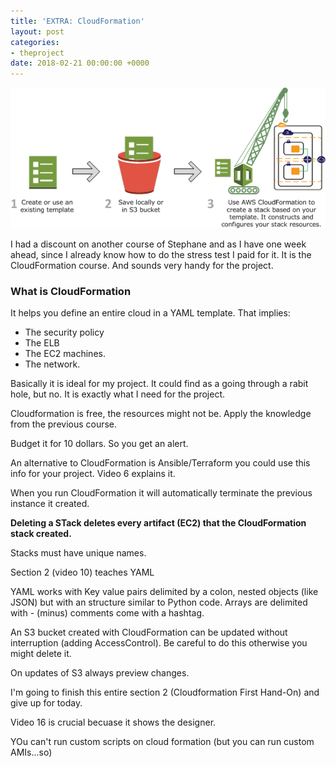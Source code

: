 ```yaml
---
title: 'EXTRA: CloudFormation'
layout: post
categories:
- theproject
date: 2018-02-21 00:00:00 +0000
---
```

![](/uploads/2018/02/20/create-stack-diagram.png)

I had a discount on another course of Stephane and as I have one week ahead, since I already know how to do the stress test I paid for it. It is the CloudFormation course. And sounds very handy for the project. 

### What is CloudFormation

It helps you define an entire cloud in a YAML template. That implies:

* The security policy
* The ELB
* The EC2 machines. 
* The network. 

Basically it is ideal for my project. It could find as a going through a rabit hole, but no. It is exactly what I need for the project. 

Cloudformation is free, the resources might not be. Apply the knowledge from the previous course. 

Budget it for 10 dollars. So you get an alert. 

An alternative to CloudFormation is Ansible/Terraform you could use this info for your project. Video 6 explains it. 

When you run CloudFormation it will automatically terminate the previous instance it created. 

**Deleting a STack deletes every artifact (EC2) that the CloudFormation stack created.** 

Stacks must have unique names. 

Section 2 (video 10) teaches YAML

YAML works with Key value pairs delimited by a colon, nested objects (like JSON) but with an structure similar to Python code. Arrays are delimited with - (minus) comments come with a hashtag. 

An S3 bucket created with CloudFormation can be updated without interruption (adding AccessControl). Be careful to do this otherwise you might delete it. 

On updates of S3 always preview changes. 

I'm going to finish this entire section 2 (Cloudformation First Hand-On) and give up for today. 

Video 16 is crucial becuase it shows the designer. 

YOu can't run custom scripts on cloud formation (but you can run custom AMIs...so)

###